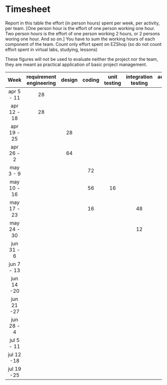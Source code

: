 # Timesheet

Report in this table the effort (in person hours) spent per week, per activity, per team. 
[One person hour is the effort of one person working one hour.
Two person hours is the effort of one person working 2 hours, or 2 persons woring one hour. And so on.]
You have to sum the working hours of each component of the team.
Count only effort spent on EZShop (so do not count effort spent in virtual labs, studying, lessons)

These figures will not be used to evaluate neither the project nor the team, they are meant as practical application of basic project management.

| Week | requirement engineering | design | coding | unit testing | integration testing | acceptance testing | management | git maven |
|:-----------:|:--------:|:-----------:|:-----------:|:----------:|:------------:|:---------------:|:-------------:|:--------------:|
| apr 5 - 11 | 28 | | | | | | | |
| apr 12 - 18| 28 | | | | | | | | 
| apr 19 - 25|  | 28 | | | | | | | 
| apr 26 - 2 |  | 64 | | | | | | | 
| may 3 - 9  |  |  | 72 | | | | | | 
| may 10 - 16| | |56 | 16 |  | | | | 
| may 17 - 23| | | 16 |  | 48 |  | | | 
| may 24 - 30| | | | | 12 | 40 | | | 
| jun 31 - 6 | | | | | | 3 | 15 | | 
| jun 7 - 13 | | | | | | | 15 | | 
| jun 14 -20 | | | | | | | | | 
| jun 21 -27 | | | | | | | | | 
| jun 28 - 4 | | | | | | | | | 
| jul 5 - 11 | | | | | | | | | 
| jul 12 -18 | | | | | | | | |
| jul 19 -25 | | | | | | | | |

